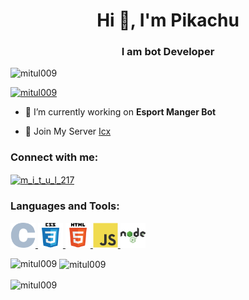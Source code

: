 <h1 align="center">Hi 👋, I'm Pikachu</h1>
<h3 align="center">I am bot Developer</h3>

<p align="left"> <img src="https://komarev.com/ghpvc/?username=mitul009&label=Profile%20views&color=0e75b6&style=flat" alt="mitul009" /> </p>

<p align="left"> <a href="https://github.com/ryo-ma/github-profile-trophy"><img src="https://github-profile-trophy.vercel.app/?username=mitul009" alt="mitul009" /></a> </p>

- 🔭 I’m currently working on **Esport Manger Bot**

- 👯 Join My Server [Icx](https://discord.gg/KrzWWrAj2t)

<h3 align="left">Connect with me:</h3>
<p align="left">
<a href="https://instagram.com/m_i_t_u_l_217" target="blank"><img align="center" src="https://cdn.jsdelivr.net/npm/simple-icons@3.0.1/icons/instagram.svg" alt="m_i_t_u_l_217" height="30" width="40" /></a>
</p>

<h3 align="left">Languages and Tools:</h3>
<p align="left"> <a href="https://www.cprogramming.com/" target="_blank"> <img src="https://raw.githubusercontent.com/devicons/devicon/master/icons/c/c-original.svg" alt="c" width="40" height="40"/> </a> <a href="https://www.w3schools.com/css/" target="_blank"> <img src="https://raw.githubusercontent.com/devicons/devicon/master/icons/css3/css3-original-wordmark.svg" alt="css3" width="40" height="40"/> </a> <a href="https://www.w3.org/html/" target="_blank"> <img src="https://raw.githubusercontent.com/devicons/devicon/master/icons/html5/html5-original-wordmark.svg" alt="html5" width="40" height="40"/> </a> <a href="https://developer.mozilla.org/en-US/docs/Web/JavaScript" target="_blank"> <img src="https://raw.githubusercontent.com/devicons/devicon/master/icons/javascript/javascript-original.svg" alt="javascript" width="40" height="40"/> </a> <a href="https://nodejs.org" target="_blank"> <img src="https://raw.githubusercontent.com/devicons/devicon/master/icons/nodejs/nodejs-original-wordmark.svg" alt="nodejs" width="40" height="40"/> </a> </p>

<p><img align="left" src="https://github-readme-stats.vercel.app/api/top-langs?username=mitul009&show_icons=true&locale=en&layout=compact" alt="mitul009" /></p>

<p>&nbsp;<img align="center" src="https://github-readme-stats.vercel.app/api?username=mitul009&show_icons=true&locale=en" alt="mitul009" /></p>

<p><img align="center" src="https://github-readme-streak-stats.herokuapp.com/?user=mitul009&" alt="mitul009" /></p>
